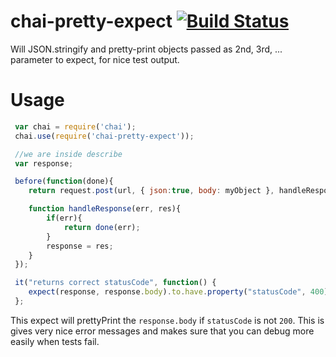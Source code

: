 chai-pretty-expect [![Build Status](https://travis-ci.org/e-conomic/chai-pretty-expect.svg?branch=master)](https://travis-ci.org/e-conomic/chai-pretty-expect)
==================

Will JSON.stringify and pretty-print objects passed as 2nd, 3rd, ... parameter to expect, for nice test output.

Usage
=====

```js
 var chai = require('chai');
 chai.use(require('chai-pretty-expect'));

 //we are inside describe
 var response;

 before(function(done){
    return request.post(url, { json:true, body: myObject }, handleResponse); //post invalid json

    function handleResponse(err, res){
        if(err){
            return done(err);
        }
        response = res;
    }
 });

 it("returns correct statusCode", function() {
    expect(response, response.body).to.have.property("statusCode", 400);
 };

```

 This expect will prettyPrint the `response.body` if `statusCode` is not `200`. This is gives very nice error messages
  and makes sure that you can debug more easily when tests fail.

